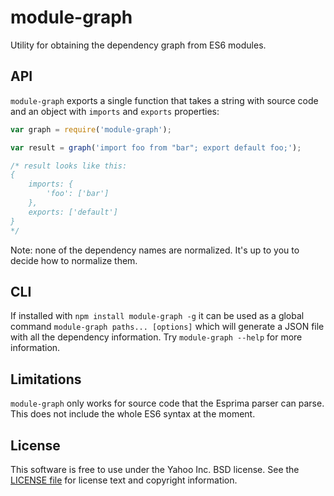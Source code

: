 module-graph
============

Utility for obtaining the dependency graph from ES6 modules.

API
---

`module-graph` exports a single function that takes a string with source code
and an object with `imports` and `exports` properties:

```js
var graph = require('module-graph');

var result = graph('import foo from "bar"; export default foo;');

/* result looks like this:
{
    imports: {
        'foo': ['bar']
    },
    exports: ['default']
}
*/
```

Note: none of the dependency names are normalized. It's up to you to decide how
to normalize them.

CLI
---

If installed with `npm install module-graph -g` it can be used as a global
command `module-graph paths... [options]` which will generate a JSON file with
all the dependency information. Try `module-graph --help` for more information.

Limitations
-----------

`module-graph` only works for source code that the Esprima parser can parse.
This does not include the whole ES6 syntax at the moment.

License
-------

This software is free to use under the Yahoo Inc. BSD license.
See the [LICENSE file][] for license text and copyright information.

[LICENSE file]: https://github.com/yahoo/module-graph/blob/master/LICENSE.md
